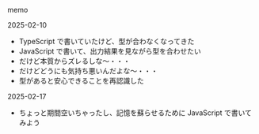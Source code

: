 memo

2025-02-10
- TypeScript で書いていたけど、型が合わなくなってきた
- JavaScript で書いて、出力結果を見ながら型を合わせたい
- だけど本質からズレるしな〜・・・
- だけどどうにも気持ち悪いんだよな〜・・・
- 型があると安心できることを再認識した


2025-02-17
- ちょっと期間空いちゃったし、記憶を蘇らせるために JavaScript で書いてみよう